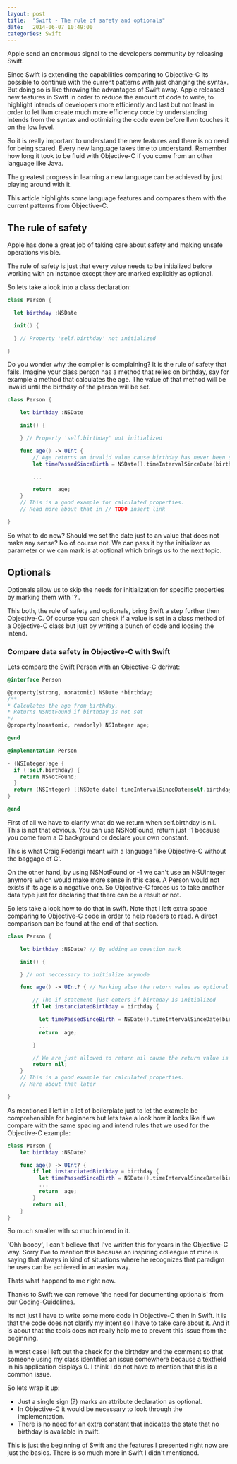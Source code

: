 ```yaml
---
layout: post
title:  "Swift - The rule of safety and optionals"
date:   2014-06-07 10:49:00
categories: Swift
---
```


Apple send an enormous signal to the developers community by releasing
Swift.

Since Swift is extending the capabilities comparing to Objective-C its
possible to continue with the current patterns with just changing the syntax.
But doing so is like throwing the advantages of Swift away. Apple released new
features in Swift in order to reduce the amount of code to write, to highlight
intends of developers more efficiently and last but not least in order to
let llvm create much more efficiency code by understanding intends from the syntax
and optimizing the code even before llvm touches it on the low level.

So it is really important to understand the new features and there is no need
for being scared.
Every new language takes time to understand. Remember how long it took to be
fluid with Objective-C if you come from an other language like Java.

The greatest progress in learning a new language can be achieved by just playing
around with it.

This article highlights some language features and compares them with the current
 patterns from Objective-C.

## The rule of safety

Apple has done a great job of taking care about safety and making unsafe
operations visible.

The rule of safety is just that every value needs to be
initialized before working with an instance except they are marked explicitly as
optional.

So lets take a look into a class declaration:

```swift
class Person {

  let birthday :NSDate

  init() {

  } // Property 'self.birthday' not initialized

}
```

Do you wonder why the compiler is complaining? It is the rule of safety that fails.
Imagine your class person has a method that relies on birthday, say for example a method
that calculates the age. The value of that method will be invalid until
the birthday of the person will be set.

```swift
class Person {

    let birthday :NSDate

    init() {

    } // Property 'self.birthday' not initialized

    func age() -> UInt {
        // Age returns an invalid value cause birthday has never been set
        let timePassedSinceBirth = NSDate().timeIntervalSinceDate(birthday);

        ...

        return  age;
    }
    // This is a good example for calculated properties.
    // Read more about that in // TODO insert link

}
```

So what to do now? Should we set the date just to an value that does not make
 any sense? No of course not. We can pass it by the initializer as parameter or
we can mark is at optional which brings us to the next topic.

## Optionals

Optionals allow us to skip the needs for initialization for specific properties
by marking them with '?'.

This both, the rule of safety and optionals, bring Swift a step further then
Objective-C. Of course you can check if a value is set in a class method of a
Objective-C class but just by writing a bunch of code and loosing the intend.

### Compare data safety in Objective-C with Swift

Lets compare the Swift Person with an Objective-C derivat:

```objective-c
@interface Person

@property(strong, nonatomic) NSDate *birthday;
/**
* Calculates the age from birthday.
* Returns NSNotFound if birthday is not set
*/
@property(nonatomic, readonly) NSInteger age;

@end

@implementation Person

- (NSInteger)age {
  if (!self.birthday) {
    return NSNotFound;
  }
  return (NSInteger) [[NSDate date] timeIntervalSinceDate:self.birthday];
}

@end
```

First of all we have to clarify what do we return when self.birthday is nil.
This is not that obvious. You can use NSNotFound, return just -1 because you come
from a C background or declare your own constant.

This is what Craig Federigi meant with a language 'like Objective-C without the
baggage of C'.

On the other hand, by using NSNotFound or -1 we can't use an NSUInteger anymore
which would make more sense in this case. A Person would not exists if its age is
a negative one. So Objective-C forces us to take another data type just for declaring
that there can be a result or not.

So lets take a look how to do that in swift.
Note that I left extra space comparing to Objective-C code in order to
help readers to read. A direct comparison can be found at the end of that
section.

```swift
class Person {

    let birthday :NSDate? // By adding an question mark

    init() {

    } // not neccessary to initialize anymode

    func age() -> UInt? { // Marking also the return value as optional

        // The if statement just enters if birthday is initialized
        if let instanciatedBirthday = birthday {

          let timePassedSinceBirth = NSDate().timeIntervalSinceDate(birthday);
          ...
          return  age;

        }

        // We are just allowed to return nil cause the return value is optional
        return nil;
    }
    // This is a good example for calculated properties.
    // Mare about that later

}
```

As mentioned I left in a lot of boilerplate just to let the example be
comprehensible for beginners but lets take a look how it looks like
if we compare with the same spacing and intend rules that we used for the
Objective-C example:

```swift
class Person {
    let birthday :NSDate?

    func age() -> UInt? {
        if let instanciatedBirthday = birthday {
          let timePassedSinceBirth = NSDate().timeIntervalSinceDate(birthday);
          ...
          return  age;
        }
        return nil;
    }
}
```

So much smaller with so much intend in it.

'Ohh boooy', I can't believe that I've written this for years in the Objective-C way.
Sorry I've to mention this because an inspiring colleague of mine is saying that always
in kind of situations where he recognizes that paradigm he uses can be achieved in an easier way.

Thats what happend to me right now.

Thanks to Swift we can remove 'the need for documenting optionals' from our Coding-Guidelines.

Its not just I have to write some more code in Objective-C then in Swift.
It is that the code does not clarify my intent so I have to take care about it.
And it is about that the tools does not really help me to prevent this issue from
the beginning.

In worst case I left out the check for the birthday and the comment so that someone
using my class identifies an issue somewhere because a textfield in his application displays 0.
I think I do not have to mention that this is a common issue.

So lets wrap it up:

- Just a single sign (?) marks an attribute declaration as optional.
- In Objective-C it would be necessary to look through the implementation.
- There is no need for an extra constant that indicates the state that no birthday
is available in swift.

This is just the beginning of Swift and the features I presented right now are just the basics.
There is so much more in Swift I didn't mentioned.
